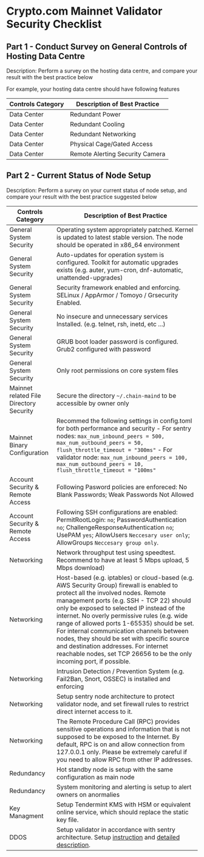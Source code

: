 # Crypto.com Mainnet Validator Security Checklist

## Part 1 - Conduct Survey on General Controls of Hosting Data Centre

Description: Perform a survey on the hosting data centre, and compare your result with the best practice below

For example, your hosting data centre should have following features

| Controls Category | Description of Best Practice    |
| ----------------- | ------------------------------- |
| Data Center       | Redundant Power                 |
| Data Center       | Redundant Cooling               |
| Data Center       | Redundant Networking            |
| Data Center       | Physical Cage/Gated Access      |
| Data Center       | Remote Alerting Security Camera |



## Part 2 - Current Status of Node Setup

Description: Perform a survey on your current status of node setup, and compare your result with the best practice suggested below

| Controls Category                       | Description of Best Practice                                                                                                                                                                                                                                                                                                                                                                                                                                                                                                            |
| --------------------------------------- | --------------------------------------------------------------------------------------------------------------------------------------------------------------------------------------------------------------------------------------------------------------------------------------------------------------------------------------------------------------------------------------------------------------------------------------------------------------------------------------------------------------------------------------- |
| General System Security                 | Operating system appropriately patched. Kernel is updated to latest stable version. The node should be operated in x86_64 environment                                                                                                                                                                                                                                                                                                                                                                                                   |
| General System Security                 | Auto-updates for operation system is configured. Toolkit for automatic upgrades exists (e.g. auter, yum-cron, dnf-automatic, unattended-upgrades)                                                                                                                                                                                                                                                                                                                                                                                       |
| General System Security                 | Security framework enabled and enforcing. SELinux / AppArmor / Tomoyo / Grsecurity Enabled.                                                                                                                                                                                                                                                                                                                                                                                                                                             |
| General System Security                 | No insecure and unnecessary services Installed. (e.g. telnet, rsh, inetd, etc ...)                                                                                                                                                                                                                                                                                                                                                                                                                                                      |
| General System Security                 | GRUB boot loader password is configured. Grub2 configured with password                                                                                                                                                                                                                                                                                                                                                                                                                                                                 |
| General System Security                 | Only root permissions on core system files                                                                                                                                                                                                                                                                                                                                                                                                                                                                                              |
| Mainnet related File Directory Security | Secure the directory `~/.chain-maind` to be accessible by owner only                                                                                                                                                                                                                                                                                                                                                                                                                                                                    |
| Mainnet Binary Configuration            | Recommed the following settings in config.toml for both performance and security - For sentry nodes: `max_num_inbound_peers = 500, max_num_outbound_peers = 50, flush_throttle_timeout = "300ms"` - For validator node: `max_num_inbound_peers = 100, max_num_outbound_peers = 10, flush_throttle_timeout = "100ms"`                                                                                                                                                                                                                    |
| Account Security & Remote Access        | Following Pasword policies are enforeced: No Blank Passwords; Weak Passwords Not Allowed                                                                                                                                                                                                                                                                                                                                                                                                                                                |
| Account Security & Remote Access        | Following SSH configurations are enabled: PermitRootLogin: `no`; PasswordAuthentication `no`; ChallengeResponseAuthentication `no`; UsePAM `yes`; AllowUsers `Neccesary user only`; AllowGroups `Neccesary group only`.                                                                                                                                                                                                                                                                                                                 |
| Networking                              | Network throughput test using speedtest. Recommend to have at least 5 Mbps upload, 5 Mbps download)                                                                                                                                                                                                                                                                                                                                                                                                                                     |
| Networking                              | Host-based (e.g. iptables) or cloud-based (e.g. AWS Security Group) firewall is enabled to protect all the involved nodes. Remote management ports (e.g. SSH - TCP 22) should only be exposed to selected IP instead of the internet. No overly permissive rules (e.g. wide range of allowed ports 1-65535) should be set. For internal communication channels between nodes, they should be set with specific source and destination addresses. For internet reachable nodes, set TCP 26656 to be the only incoming port, if possible. |
| Networking                              | Intrusion Detection / Prevention System (e.g. Fail2Ban, Snort, OSSEC) is installed and enforcing                                                                                                                                                                                                                                                                                                                                                                                                                                        |
| Networking                              | Setup sentry node architecture to protect validator node, and set firewall rules to restrict direct internet access to it.                                                                                                                                                                                                                                                                                                                                                                                                              |
| Networking                              | The Remote Procedure Call (RPC) provides sensitive operations and information that is not supposed to be exposed to the Internet. By default, RPC is on and allow connection from 127.0.0.1 only. Please be extremely careful if you need to allow RPC from other IP addresses.                                                                                                                                                                                                                                                         |
| Redundancy                              | Hot standby node is setup with the same configuration as main node                                                                                                                                                                                                                                                                                                                                                                                                                                                                      |
| Redundancy                              | System monitoring and alerting is setup to alert owners on anormalies                                                                                                                                                                                                                                                                                                                                                                                                                                                                   |
| Key Managment                           | Setup Tendermint KMS with HSM or equivalent online service, which should replace the static key file.                                                                                                                                                                                                                                                                                                                                                                                                                                   |
| DDOS                                    | Setup validator in accordance with sentry architecture. Setup [instruction](https://docs.tendermint.com/master/nodes/validators.html#setting-up-a-validator) and [detailed description](https://forum.cosmos.network/t/sentry-node-architecture-overview/454).                                                                                                                                                                                                                                                                          |
